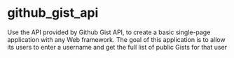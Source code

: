 # github_gist_api
Use the API provided by Github Gist API, to create a basic single-page application with any Web framework. The goal of this application is to allow its users to enter a username and get the full list of public Gists for that user
